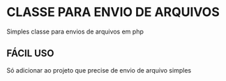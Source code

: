 # CLASSE PARA ENVIO DE ARQUIVOS 

Simples classe para envios de arquivos em php

## FÁCIL USO

Só adicionar ao projeto que precise de envio de arquivo simples